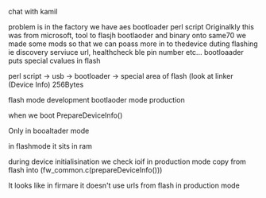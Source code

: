 chat with kamil


problem is in the factory we have aes bootloader perl script
	Originalkly this was from microsoft, tool to flasjh bootlaoder and binary onto same70
	we made some mods so that we can poass more in to thedevice duting flashing
	ie discovery serviuce url, healthcheck ble pin number etc...
	bootloaader puts special cvalues in flash 

perl script -> usb -> bootloader -> special area of flash (look at linker (Device Info) 256Bytes

flash mode 
	development
bootlaoder mode
	production

when we boot 
	PrepareDeviceInfo()

Only in booaltader mode

in flashmode it sits in ram


during device initialisination we check ioif in production mode
	copy from flash into (fw_common.c(prepareDeviceInfo()))

It looks like in firmare it doesn't use urls from flash in production mode 

